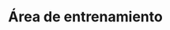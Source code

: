 ---
title: "Área de entrenamiento"
image: "/IMG-20250907-WA0011.jpg"
alt: "Área de entrenamiento"
order: 5
---